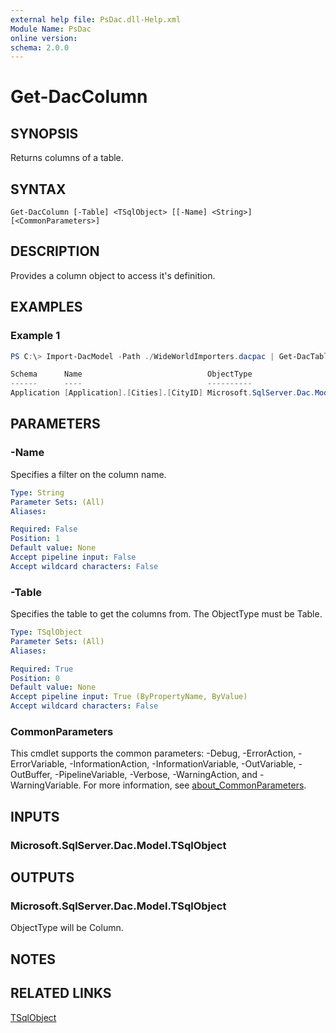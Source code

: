```yaml
---
external help file: PsDac.dll-Help.xml
Module Name: PsDac
online version:
schema: 2.0.0
---
```


# Get-DacColumn

## SYNOPSIS
Returns columns of a table.

## SYNTAX

```
Get-DacColumn [-Table] <TSqlObject> [[-Name] <String>] [<CommonParameters>]
```

## DESCRIPTION
Provides a column object to access it's definition.

## EXAMPLES

### Example 1
```powershell
PS C:\> Import-DacModel -Path ./WideWorldImporters.dacpac | Get-DacTable -Name '[Application].[Cities]' | Get-DacColumn -Name '[Application].[Cities].[CityID]'

Schema      Name                            ObjectType
------      ----                            ----------
Application [Application].[Cities].[CityID] Microsoft.SqlServer.Dac.Model.ModelTypeClass
```

## PARAMETERS

### -Name
Specifies a filter on the column name.

```yaml
Type: String
Parameter Sets: (All)
Aliases:

Required: False
Position: 1
Default value: None
Accept pipeline input: False
Accept wildcard characters: False
```

### -Table
Specifies the table to get the columns from. The ObjectType must be Table.

```yaml
Type: TSqlObject
Parameter Sets: (All)
Aliases:

Required: True
Position: 0
Default value: None
Accept pipeline input: True (ByPropertyName, ByValue)
Accept wildcard characters: False
```

### CommonParameters
This cmdlet supports the common parameters: -Debug, -ErrorAction, -ErrorVariable, -InformationAction, -InformationVariable, -OutVariable, -OutBuffer, -PipelineVariable, -Verbose, -WarningAction, and -WarningVariable. For more information, see [about_CommonParameters](http://go.microsoft.com/fwlink/?LinkID=113216).

## INPUTS

### Microsoft.SqlServer.Dac.Model.TSqlObject

## OUTPUTS

### Microsoft.SqlServer.Dac.Model.TSqlObject

ObjectType will be Column.

## NOTES

## RELATED LINKS

[TSqlObject](https://docs.microsoft.com/en-us/dotnet/api/microsoft.sqlserver.dac.model.tsqlobject)
